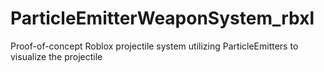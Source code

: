 # ParticleEmitterWeaponSystem_rbxl
 Proof-of-concept Roblox projectile system utilizing ParticleEmitters to visualize the projectile

